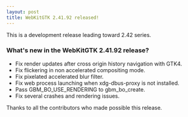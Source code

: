 ```yaml
---
layout: post
title: WebKitGTK 2.41.92 released!
---
```


This is a development release leading toward 2.42 series.

### What's new in the WebKitGTK 2.41.92 release?

 - Fix render updates after cross origin history navigation with GTK4.
 - Fix flickering in non accelerated compositing mode.
 - Fix pixelated accelerated blur filter.
 - Fix web process launching when xdg-dbus-proxy is not installed.
 - Pass GBM_BO_USE_RENDERING to gbm_bo_create.
 - Fix several crashes and rendering issues.

Thanks to all the contributors who made possible this release.
